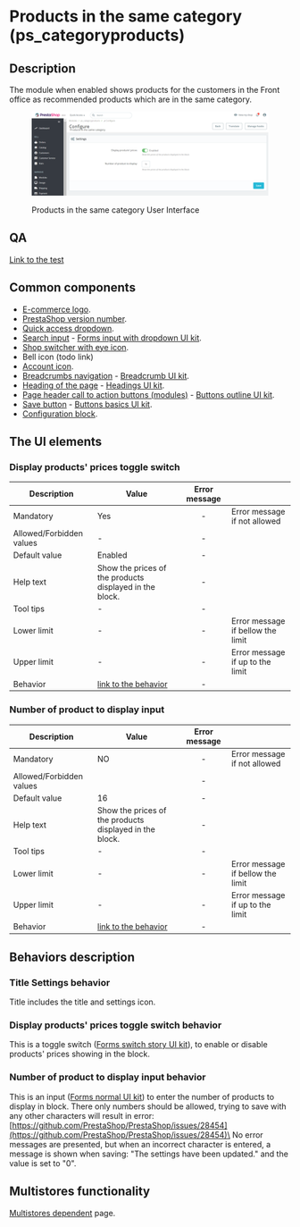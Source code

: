 # Products in the same category (ps\_categoryproducts)

## Description

The module when enabled shows products for the customers in the Front office as recommended products which are in the same category.

<figure><img src="../../../../../.gitbook/assets/image (133).png" alt="Products in the same category User Interface"><figcaption><p>Products in the same category User Interface</p></figcaption></figure>

## QA&#x20;

[Link to the test](https://build.prestashop-project.org/test-scenarios/scenarios/modules/ps-categoryproducts/configuration.html)

## Common components

* [E-commerce logo](../../../common-components/back-office-header/prestashop-logo.md).
* [PrestaShop version number](../../../common-components/prestashop-version-number.md).
* [Quick access dropdown](../../../common-components/back-office-header/quick-access-dropdown.md).
* [Search input](../../../common-components/search-input-field.md) - [Forms input with dropdown UI kit](https://build.prestashop-project.org/prestashop-ui-kit/?path=/story/forms--input-with-dropdown).
* [Shop switcher with eye icon](../../../common-components/shop-switcher-with-eye-icon.md).&#x20;
* Bell icon (todo link)
* [Account icon](../../../common-components/account-icon.md).
* [Breadcrumbs navigation](../../../common-components/breadcrumbs.md) - [Breadcrumb UI kit](https://build.prestashop.com/prestashop-ui-kit/?path=/story/breadcrumb--breadcrumb).
* [Heading of the page](../../../common-components/heading-of-the-page.md) - [Headings UI kit](https://build.prestashop-project.org/prestashop-ui-kit/?path=/story/headings--headings).
* [Page header call to action buttons (modules)](../../../common-components/module-page-specific-component/page-header-call-to-action-buttons-modules.md) - [Buttons outline UI kit](https://build.prestashop-project.org/prestashop-ui-kit/?path=/story/buttons--outline).
* [Save button](../../../common-components/save-button.md) -  [Buttons basics UI kit](https://build.prestashop.com/prestashop-ui-kit/?path=/story/buttons--basics).&#x20;
* [Configuration block](../../../common-components/configuration-block.md).

## The UI elements

### Display products' prices toggle switch

<table><thead><tr><th>Description</th><th>Value</th><th align="center">Error message</th><th data-hidden></th></tr></thead><tbody><tr><td>Mandatory</td><td>Yes</td><td align="center">-</td><td>Error message if not allowed</td></tr><tr><td>Allowed/Forbidden values</td><td>-</td><td align="center">-</td><td></td></tr><tr><td>Default value</td><td>Enabled</td><td align="center">-</td><td></td></tr><tr><td>Help text</td><td>Show the prices of the products displayed in the block.</td><td align="center">-</td><td></td></tr><tr><td>Tool tips</td><td>-</td><td align="center">-</td><td></td></tr><tr><td>Lower limit</td><td>-</td><td align="center">-</td><td>Error message if bellow the limit</td></tr><tr><td>Upper limit</td><td>-</td><td align="center">-</td><td>Error message if up to the limit</td></tr><tr><td>Behavior</td><td><a href="products-in-the-same-category-ps_categoryproducts.md#display-products-prices-toggle-switch-behavior">link to the behavior</a></td><td align="center">-</td><td></td></tr></tbody></table>

### Number of product to display input

<table><thead><tr><th>Description</th><th>Value</th><th align="center">Error message</th><th data-hidden></th></tr></thead><tbody><tr><td>Mandatory</td><td>NO</td><td align="center">-</td><td>Error message if not allowed</td></tr><tr><td>Allowed/Forbidden values</td><td></td><td align="center">-</td><td></td></tr><tr><td>Default value</td><td>16</td><td align="center">-</td><td></td></tr><tr><td>Help text</td><td>Show the prices of the products displayed in the block.</td><td align="center">-</td><td></td></tr><tr><td>Tool tips</td><td>-</td><td align="center">-</td><td></td></tr><tr><td>Lower limit</td><td>-</td><td align="center">-</td><td>Error message if bellow the limit</td></tr><tr><td>Upper limit</td><td>-</td><td align="center">-</td><td>Error message if up to the limit</td></tr><tr><td>Behavior</td><td><a href="products-in-the-same-category-ps_categoryproducts.md#number-of-product-to-display-input-behavior">link to the behavior</a></td><td align="center">-</td><td></td></tr></tbody></table>

## Behaviors description

### **Title Settings** behavior

Title includes the title and settings icon.

### Display products' prices toggle switch behavior

This is a toggle switch ([Forms switch story UI kit](https://build.prestashop-project.org/prestashop-ui-kit/?path=/story/forms--switch-story)), to enable or disable products' prices showing in the block.&#x20;

### Number of product to display input behavior

This is an input ([Forms normal UI kit](https://build.prestashop-project.org/prestashop-ui-kit/?path=/story/forms--normal)) to enter the number of products to display in block.  There only numbers should be allowed, trying to save with any other characters will result in error: [https://github.com/PrestaShop/PrestaShop/issues/28454](https://github.com/PrestaShop/PrestaShop/issues/28454)\
No error messages are presented, but when an incorrect character is entered, a message is shown when saving: "The settings have been updated." and the value is set to "0".

## Multistores functionality

[Multistores dependent](../../../common-components/multistores-dependent.md) page.
